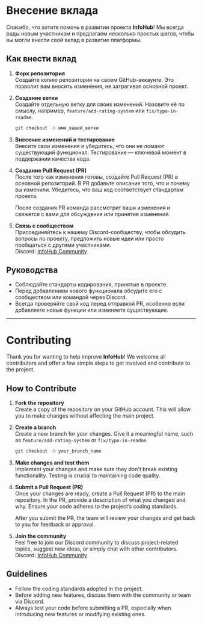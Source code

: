 # Внесение вклада

Спасибо, что хотите помочь в развитии проекта **InfoHub**! Мы всегда рады новым участникам и предлагаем несколько простых шагов, чтобы вы могли внести свой вклад в развитие платформы.

## Как внести вклад

1. **Форк репозитория**  
   Создайте копию репозитория на своем GitHub-аккаунте. Это позволит вам вносить изменения, не затрагивая основной проект.

2. **Создание ветки**  
   Создайте отдельную ветку для своих изменений. Назовите её по смыслу, например, `feature/add-rating-system` или `fix/typo-in-readme`.

   ```bash
   git checkout -b имя_вашей_ветки
   ```

3. **Внесение изменений и тестирование**  
   Внесите свои изменения и убедитесь, что они не ломают существующий функционал. Тестирование — ключевой момент в поддержании качества кода.

4. **Создание Pull Request (PR)**  
   После того как изменения готовы, создайте Pull Request (PR) в основной репозиторий. В PR добавьте описание того, что и почему вы изменили. Убедитесь, что ваш код соответствует стандартам проекта.

   После создания PR команда рассмотрит ваши изменения и свяжется с вами для обсуждения или принятия изменений.

5. **Связь с сообществом**  
   Присоединяйтесь к нашему Discord-сообществу, чтобы обсудить вопросы по проекту, предложить новые идеи или просто пообщаться с другими участниками.  
   Discord: [InfoHub Community](https://discord.gg/KnREfP4zz8)

## Руководства

- Соблюдайте стандарты кодирования, принятые в проекте.
- Перед добавлением нового функционала обсудите его с сообществом или командой через Discord.
- Всегда проверяйте свой код перед отправкой PR, особенно если добавляете новые функции или изменяете существующие.

---

# Contributing

Thank you for wanting to help improve **InfoHub**! We welcome all contributors and offer a few simple steps to get involved and contribute to the project.

## How to Contribute

1. **Fork the repository**  
   Create a copy of the repository on your GitHub account. This will allow you to make changes without affecting the main project.

2. **Create a branch**  
   Create a new branch for your changes. Give it a meaningful name, such as `feature/add-rating-system` or `fix/typo-in-readme`.

   ```bash
   git checkout -b your_branch_name
   ```

3. **Make changes and test them**  
   Implement your changes and make sure they don't break existing functionality. Testing is crucial to maintaining code quality.

4. **Submit a Pull Request (PR)**  
   Once your changes are ready, create a Pull Request (PR) to the main repository. In the PR, provide a description of what you changed and why. Ensure your code adheres to the project’s coding standards.

   After you submit the PR, the team will review your changes and get back to you for feedback or approval.

5. **Join the community**  
   Feel free to join our Discord community to discuss project-related topics, suggest new ideas, or simply chat with other contributors.  
   Discord: [InfoHub Community](https://discord.gg/KnREfP4zz8)

## Guidelines

- Follow the coding standards adopted in the project.
- Before adding new features, discuss them with the community or team via Discord.
- Always test your code before submitting a PR, especially when introducing new features or modifying existing ones.
